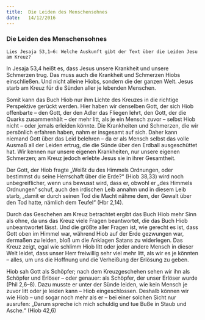 ```yaml
---
title:  Die Leiden des Menschensohnes
date:   14/12/2016
---
```


### Die Leiden des Menschensohnes 

`Lies Jesaja 53,1–6: Welche Auskunft gibt der Text über die Leiden Jesu am Kreuz?` 

In Jesaja 53,4 heißt es, dass Jesus unsere Krankheit und unsere Schmerzen trug. Das muss auch die Krankheit und Schmerzen Hiobs einschließen. Und nicht alleine Hiobs, sondern die der ganzen Welt. Jesus starb am Kreuz für die Sünden aller je lebenden Menschen. 

Somit kann das Buch Hiob nur ihm Lichte des Kreuzes in die richtige Perspektive gerückt werden. Hier haben wir denselben Gott, der sich Hiob offenbarte – den Gott, der den Adler das Fliegen lehrt, den Gott, der die Quarks zusammenhält – der mehr litt, als je ein Mensch zuvor – selbst Hiob nicht – oder jemals erleiden könnte. Die Krankheiten und Schmerzen, die wir persönlich erfahren haben, nahm er insgesamt auf sich. Daher kann niemand Gott über das Leid belehren – da er als Mensch selbst das volle Ausmaß all der Leiden ertrug, die die Sünde über den Erdball ausgeschüttet hat. Wir kennen nur unsere eigenen Krankheiten, nur unsere eigenen Schmerzen; am Kreuz jedoch erlebte Jesus sie in ihrer Gesamtheit. 

Der Gott, der Hiob fragte „Weißt du des Himmels Ordnungen, oder bestimmst du seine Herrschaft über die Erde?“ (Hiob 38,33) wird noch unbegreiflicher, wenn uns bewusst wird, dass er, obwohl er „des Himmels Ordnungen“ schuf, auch den irdischen Leib annahm und in diesem Leib starb, „damit er durch seinen Tod die Macht nähme dem, der Gewalt über den Tod hatte, nämlich dem Teufel“ (Hbr 2,14). 

Durch das Geschehen am Kreuz betrachtet ergibt das Buch Hiob mehr Sinn als ohne, da uns das Kreuz viele Fragen beantwortet, die das Buch Hiob unbeantwortet lässt. Und die größte aller Fragen ist, wie gerecht es ist, dass Gott oben im Himmel war, während Hiob auf der Erde gezwungen war, dermaßen zu leiden, bloß um die Anklagen Satans zu widerlegen. Das Kreuz zeigt, egal wie schlimm Hiob litt oder jeder andere Mensch in dieser Welt leidet, dass unser Herr freiwillig sehr viel mehr litt, als wir es je könnten – alles, um uns die Hoffnung und die Verheißung der Erlösung zu geben. 

Hiob sah Gott als Schöpfer; nach dem Kreuzgeschehen sehen wir ihn als Schöpfer und Erlöser – oder genauer: als Schöpfer, der unser Erlöser wurde (Phil 2,6–8). Dazu musste er unter der Sünde leiden, wie kein Mensch je zuvor litt oder je leiden kann – Hiob eingeschlossen. Deshalb können wir wie Hiob – und sogar noch mehr als er – bei einer solchen Sicht nur ausrufen: „Darum spreche ich mich schuldig und tue Buße in Staub und Asche.“ (Hiob 42,6)